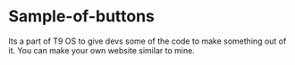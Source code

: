 # Sample-of-buttons
Its a part of T9 OS to give devs some of the code to make something out of it.
You can make your own website similar to mine.
